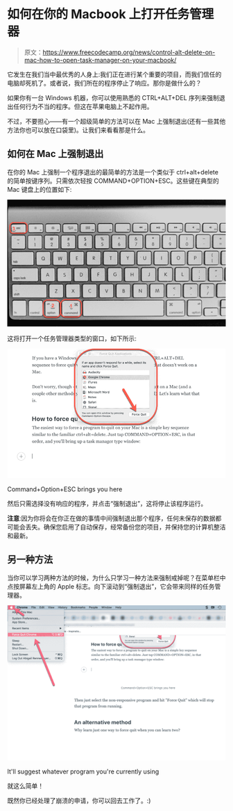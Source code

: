 # 如何在你的 Macbook 上打开任务管理器

> 原文：<https://www.freecodecamp.org/news/control-alt-delete-on-mac-how-to-open-task-manager-on-your-macbook/>

它发生在我们当中最优秀的人身上:我们正在进行某个重要的项目，而我们信任的电脑却死机了。或者说，我们所在的程序停止了响应。那你是做什么的？

如果你有一台 Windows 机器，你可以使用熟悉的 CTRL+ALT+DEL 序列来强制退出任何行为不当的程序。但这在苹果电脑上不起作用。

不过，不要担心——有一个超级简单的方法可以在 Mac 上强制退出(还有一些其他方法你也可以放在口袋里)。让我们来看看那是什么。

## 如何在 Mac 上强制退出

在你的 Mac 上强制一个程序退出的最简单的方法是一个类似于 ctrl+alt+delete 的简单按键序列。只需依次轻按 COMMAND+OPTION+ESC。这些键在典型的 Mac 键盘上的位置如下:

![force-quit-keystrokes](img/ce960a2924f9adcb198ac8af6be97ff8.png)

这将打开一个任务管理器类型的窗口，如下所示:

![force-quit](img/d7e9e3ecf5cd81cfa63561982f47b1ff.png)

Command+Option+ESC brings you here

然后只需选择没有响应的程序，并点击“强制退出”，这将停止该程序运行。

**注意**:因为你将会在你正在做的事情中间强制退出那个程序，任何未保存的数据都可能会丢失。确保您启用了自动保存，经常备份您的项目，并保持您的计算机整洁和最新。

## 另一种方法

当你可以学习两种方法的时候，为什么只学习一种方法来强制戒掉呢？在菜单栏中点按屏幕左上角的 Apple 标志。向下滚动到“强制退出”，它会带来同样的任务管理器。

![force-quit-way-2-1](img/0c94a1690cf0380543fba458a0b557d4.png)

It'll suggest whatever program you're currently using

就这么简单！

既然你已经处理了崩溃的申请，你可以回去工作了。:)